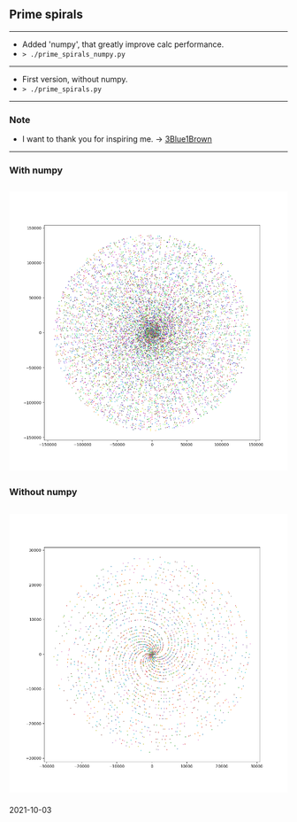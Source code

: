 ## Prime spirals
---
- Added 'numpy', that greatly improve calc performance.
- `> ./prime_spirals_numpy.py`
---
- First version, without numpy.
- `> ./prime_spirals.py`
---
### Note
- I want to thank you for inspiring me. -> [3Blue1Brown](https://www.youtube.com/watch?v=EK32jo7i5LQ)
---
### With numpy

![prime spiral_numpy](https://github.com/zsoltibaba37/prime_spirals/blob/main/100000_prime_numpy.png?raw=true)
---
### Without numpy

![prime spiral](https://github.com/zsoltibaba37/prime_spirals/blob/main/20000_prime.png?raw=true)
---
2021-10-03

